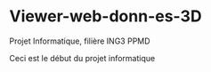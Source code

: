 # Viewer-web-donn-es-3D
Projet Informatique, filière ING3 PPMD

Ceci est le début du projet informatique 
